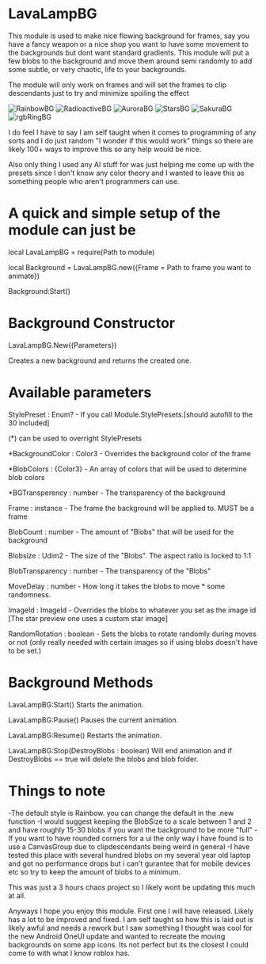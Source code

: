 # LavaLampBG
This module is used to make nice flowing background for frames, say you have a fancy weapon
	or a nice shop you want to have some movement to the backgrounds but dont want standard
	gradients. This module will put a few blobs to the background and move them around semi
	randomly to add some subtle, or very chaotic, life to your backgrounds.

The module will only work on frames and will set the frames to clip descendants just to try
	and minimize spoiling the effect

 ![RainbowBG](https://github.com/user-attachments/assets/e6271428-de98-45eb-9f14-1fcf308790b8)
![RadioactiveBG](https://github.com/user-attachments/assets/94e93ab7-dd1d-43bc-af81-fef29b5e5572)
![AuroraBG](https://github.com/user-attachments/assets/e16d309f-acf5-4467-a634-8d42822c4289)
![StarsBG](https://github.com/user-attachments/assets/de821889-5d40-46ef-a851-d06fc64973c5)
![SakuraBG](https://github.com/user-attachments/assets/c4c73f56-52e2-4eb7-b85f-64bab069b2d8)
![rgbRingBG](https://github.com/user-attachments/assets/fdd1cbf2-47fe-4adb-b2f7-7036bacd48ef)

I do feel I have to say I am self taught when it comes to programming of any sorts and I do just random "I wonder if this would work"
things so there are likely 100+ ways to improve this so any help would be nice.

Also only thing I used any AI stuff for was just helping me come up with the presets since I don't know any color theory and I wanted
to leave this as something people who aren't programmers can use.


A quick and simple setup of the module can just be 
===========================================================================================
local LavaLampBG = require(Path to module)

local Background = LavaLampBG.new({Frame = Path to frame you want to animate})

Background:Start()

Background Constructor
=====================

LavaLampBG.New({Parameters}) 

Creates a new background and returns the created one.

Available parameters
=================

StylePreset : Enum? - If you call Module.StylePresets.[should autofill to the 30 included]

(*) can be used to overright StylePresets

*BackgroundColor : Color3 - Overrides the background color of the frame

*BlobColors : {Color3} - An array of colors that will be used to determine blob colors

*BGTransperency : number - The transparency of the background

Frame : instance - The frame the background will be applied to. MUST be a frame

BlobCount : number - The amount of "Blobs" that will be used for the background

Blobsize : Udim2 - The size of the "Blobs". The aspect ratio is locked to 1:1

BlobTransparency : number - The transparency of the "Blobs"

MoveDelay : number - How long it takes the blobs to move * some randomness.

ImageId : ImageId - Overrides the blobs to whatever you set as the image id
[The star preview one uses a custom star image]

RandomRotation : boolean - Sets the blobs to rotate randomly during moves or not
	(only really needed with certain images so if using blobs doesn't have to be set.)


Background Methods
==================
LavaLampBG:Start()
Starts the animation.

LavaLampBG:Pause()
Pauses the current animation.

LavaLampBG:Resume()
Restarts the animation.

LavaLampBG:Stop(DestroyBlobs : boolean)
Will end animation and if DestroyBlobs == true will delete the blobs and blob folder.


Things to note
==============================

-The default style is Rainbow. you can change the default in the .new function
-I would suggest keeping the BlobSize to a scale between 1 and 2 and have roughly 15-30 blobs
if you want the background to be more "full" 
-If you want to have rounded corners for a ui the only way i have found is to use a CanvasGroup
due to clipdescendants being weird in general
-I have tested this place with several hundred blobs on my several year old laptop and got no
performance drops but i can't gurantee that for mobile devices etc so try to keep the amount of 
blobs to a minimum.

This was just a 3 hours chaos project so I likely wont be updating this much at all.

Anyways I hope you enjoy this module. First one I will have released. Likely has a lot to be 
improved and fixed. I am self taught so how this is laid out is likely awful and needs a rework
but I saw something I thought was cool for the new Android OneUI update and wanted to recreate
the moving backgrounds on some app icons. Its not perfect but its the closest I could come to 
with what I know roblox has. 
